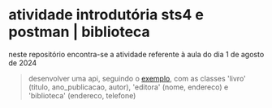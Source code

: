 # atividade introdutória sts4 e postman | biblioteca

neste repositório encontra-se a atividade referente à aula do dia 1 de agosto de 2024

> desenvolver uma api, seguindo o [exemplo](https://github.com/wellingtonfoz/aula_2_carros), com as classes 'livro' (titulo, ano_publicacao, autor), 'editora' (nome, endereco) e 'biblioteca' (endereco, telefone)
